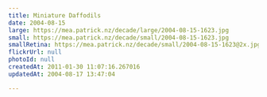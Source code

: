 ```yaml
---
title: Miniature Daffodils
date: 2004-08-15
large: https://mea.patrick.nz/decade/large/2004-08-15-1623.jpg
small: https://mea.patrick.nz/decade/small/2004-08-15-1623.jpg
smallRetina: https://mea.patrick.nz/decade/small/2004-08-15-1623@2x.jpg
flickrUrl: null
photoId: null
createdAt: 2011-01-30 11:07:16.267016
updatedAt: 2004-08-17 13:47:04

---
```


